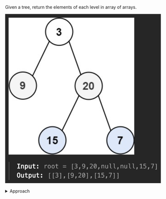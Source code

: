 Given a tree, return the elements of each level in array of arrays.

![lot](lot.png)

<details>
<summary>Approach</summary>

```js
/**
 * Definition for a binary tree node.
 * function TreeNode(val, left, right) {
 *     this.val = (val===undefined ? 0 : val)
 *     this.left = (left===undefined ? null : left)
 *     this.right = (right===undefined ? null : right)
 * }
 */
/**
 * @param {TreeNode} root
 * @return {number[][]}
 */
var levelOrder = function(root) {
    let ans = [];

    function preorder(root, level){
        if(!root) return;

        if(!ans[level]){
            ans[level] = [root.val];
        }else{
            ans[level].push(root.val);
        }

        preorder(root.left, level+1);
        preorder(root.right, level+1);
    }

    preorder(root, 0);
    return ans;
};
```
</details>